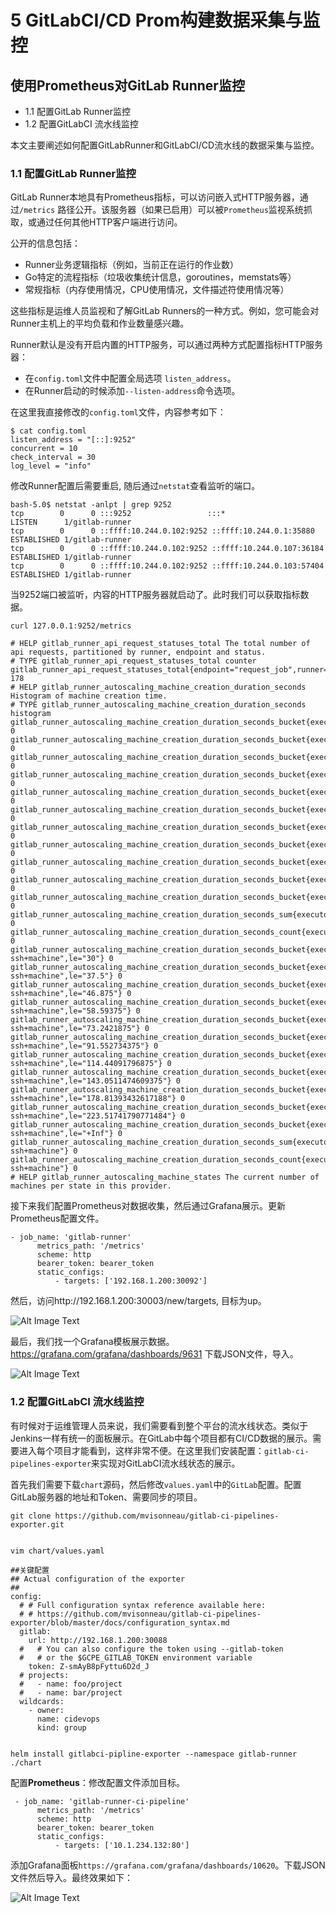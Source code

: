 # **5 GitLabCI/CD Prom构建数据采集与监控**

## 使用Prometheus对GitLab Runner监控

* 1.1 配置GitLab Runner监控
* 1.2 配置GitLabCI 流水线监控

本文主要阐述如何配置GitLabRunner和GitLabCI/CD流水线的数据采集与监控。

### 1.1 配置GitLab Runner监控

GitLab Runner本地具有Prometheus指标，可以访问嵌入式HTTP服务器，通过`/metrics` 路径公开。该服务器（如果已启用）可以被`Prometheus`监视系统抓取，或通过任何其他HTTP客户端进行访问。


公开的信息包括：

* Runner业务逻辑指标（例如，当前正在运行的作业数）
* Go特定的流程指标（垃圾收集统计信息，goroutines，memstats等）
* 常规指标（内存使用情况，CPU使用情况，文件描述符使用情况等）

这些指标是运维人员监视和了解GitLab Runners的一种方式。例如，您可能会对Runner主机上的平均负载和作业数量感兴趣。

Runner默认是没有开启内置的HTTP服务，可以通过两种方式配置指标HTTP服务器：

* 在`config.toml`文件中配置全局选项 `listen_address`。
* 在Runner启动的时候添加`--listen-address`命令选项。

在这里我直接修改的`config.toml`文件，内容参考如下：

```
$ cat config.toml 
listen_address = "[::]:9252"
concurrent = 10
check_interval = 30
log_level = "info"
```

修改Runner配置后需要重启, 随后通过`netstat`查看监听的端口。

```
bash-5.0$ netstat -anlpt | grep 9252
tcp        0      0 :::9252                 :::*                    LISTEN      1/gitlab-runner
tcp        0      0 ::ffff:10.244.0.102:9252 ::ffff:10.244.0.1:35880 ESTABLISHED 1/gitlab-runner
tcp        0      0 ::ffff:10.244.0.102:9252 ::ffff:10.244.0.107:36184 ESTABLISHED 1/gitlab-runner
tcp        0      0 ::ffff:10.244.0.102:9252 ::ffff:10.244.0.103:57404 ESTABLISHED 1/gitlab-runner
```

当9252端口被监听，内容的HTTP服务器就启动了。此时我们可以获取指标数据。

```
curl 127.0.0.1:9252/metrics

# HELP gitlab_runner_api_request_statuses_total The total number of api requests, partitioned by runner, endpoint and status.
# TYPE gitlab_runner_api_request_statuses_total counter
gitlab_runner_api_request_statuses_total{endpoint="request_job",runner="6i2MzLuX",status="204"} 178
# HELP gitlab_runner_autoscaling_machine_creation_duration_seconds Histogram of machine creation time.
# TYPE gitlab_runner_autoscaling_machine_creation_duration_seconds histogram
gitlab_runner_autoscaling_machine_creation_duration_seconds_bucket{executor="docker+machine",le="30"} 0
gitlab_runner_autoscaling_machine_creation_duration_seconds_bucket{executor="docker+machine",le="37.5"} 0
gitlab_runner_autoscaling_machine_creation_duration_seconds_bucket{executor="docker+machine",le="46.875"} 0
gitlab_runner_autoscaling_machine_creation_duration_seconds_bucket{executor="docker+machine",le="58.59375"} 0
gitlab_runner_autoscaling_machine_creation_duration_seconds_bucket{executor="docker+machine",le="73.2421875"} 0
gitlab_runner_autoscaling_machine_creation_duration_seconds_bucket{executor="docker+machine",le="91.552734375"} 0
gitlab_runner_autoscaling_machine_creation_duration_seconds_bucket{executor="docker+machine",le="114.44091796875"} 0
gitlab_runner_autoscaling_machine_creation_duration_seconds_bucket{executor="docker+machine",le="143.0511474609375"} 0
gitlab_runner_autoscaling_machine_creation_duration_seconds_bucket{executor="docker+machine",le="178.81393432617188"} 0
gitlab_runner_autoscaling_machine_creation_duration_seconds_bucket{executor="docker+machine",le="223.51741790771484"} 0
gitlab_runner_autoscaling_machine_creation_duration_seconds_bucket{executor="docker+machine",le="+Inf"} 0
gitlab_runner_autoscaling_machine_creation_duration_seconds_sum{executor="docker+machine"} 0
gitlab_runner_autoscaling_machine_creation_duration_seconds_count{executor="docker+machine"} 0
gitlab_runner_autoscaling_machine_creation_duration_seconds_bucket{executor="docker-ssh+machine",le="30"} 0
gitlab_runner_autoscaling_machine_creation_duration_seconds_bucket{executor="docker-ssh+machine",le="37.5"} 0
gitlab_runner_autoscaling_machine_creation_duration_seconds_bucket{executor="docker-ssh+machine",le="46.875"} 0
gitlab_runner_autoscaling_machine_creation_duration_seconds_bucket{executor="docker-ssh+machine",le="58.59375"} 0
gitlab_runner_autoscaling_machine_creation_duration_seconds_bucket{executor="docker-ssh+machine",le="73.2421875"} 0
gitlab_runner_autoscaling_machine_creation_duration_seconds_bucket{executor="docker-ssh+machine",le="91.552734375"} 0
gitlab_runner_autoscaling_machine_creation_duration_seconds_bucket{executor="docker-ssh+machine",le="114.44091796875"} 0
gitlab_runner_autoscaling_machine_creation_duration_seconds_bucket{executor="docker-ssh+machine",le="143.0511474609375"} 0
gitlab_runner_autoscaling_machine_creation_duration_seconds_bucket{executor="docker-ssh+machine",le="178.81393432617188"} 0
gitlab_runner_autoscaling_machine_creation_duration_seconds_bucket{executor="docker-ssh+machine",le="223.51741790771484"} 0
gitlab_runner_autoscaling_machine_creation_duration_seconds_bucket{executor="docker-ssh+machine",le="+Inf"} 0
gitlab_runner_autoscaling_machine_creation_duration_seconds_sum{executor="docker-ssh+machine"} 0
gitlab_runner_autoscaling_machine_creation_duration_seconds_count{executor="docker-ssh+machine"} 0
# HELP gitlab_runner_autoscaling_machine_states The current number of machines per state in this provider.
```

接下来我们配置Prometheus对数据收集，然后通过Grafana展示。更新Prometheus配置文件。

```
- job_name: 'gitlab-runner'
      metrics_path: '/metrics'
      scheme: http
      bearer_token: bearer_token
      static_configs:
          - targets: ['192.168.1.200:30092']
```

然后，访问http://192.168.1.200:30003/new/targets, 目标为up。

![Alt Image Text](../images/chap4_5_1.png "Body image")

最后，我们找一个Grafana模板展示数据。https://grafana.com/grafana/dashboards/9631 下载JSON文件，导入。

![Alt Image Text](../images/chap4_5_2.gif "Body image")

### 1.2 配置GitLabCI 流水线监控

有时候对于运维管理人员来说，我们需要看到整个平台的流水线状态。类似于Jenkins一样有统一的面板展示。在GitLab中每个项目都有CI/CD数据的展示。需要进入每个项目才能看到，这样非常不便。在这里我们安装配置：`gitlab-ci-pipelines-exporter`来实现对GitLabCI流水线状态的展示。

首先我们需要下载`chart`源码，然后修改`values.yaml`中的`GitLab`配置。配置GitLab服务器的地址和Token、需要同步的项目。

```
git clone https://github.com/mvisonneau/gitlab-ci-pipelines-exporter.git


vim chart/values.yaml

##关键配置
## Actual configuration of the exporter
##
config:
  # # Full configuration syntax reference available here:
  # # https://github.com/mvisonneau/gitlab-ci-pipelines-exporter/blob/master/docs/configuration_syntax.md
  gitlab:
    url: http://192.168.1.200:30088
  #   # You can also configure the token using --gitlab-token
  #   # or the $GCPE_GITLAB_TOKEN environment variable
    token: Z-smAyB8pFyttu6D2d_J
  # projects:
  #   - name: foo/project
  #   - name: bar/project
  wildcards:
    - owner:
      name: cidevops
      kind: group
      
      
helm install gitlabci-pipline-exporter --namespace gitlab-runner ./chart
```

配置**Prometheus**：修改配置文件添加目标。

```
 - job_name: 'gitlab-runner-ci-pipeline'
      metrics_path: '/metrics'
      scheme: http
      bearer_token: bearer_token
      static_configs:
          - targets: ['10.1.234.132:80']
```

添加Grafana面板`https://grafana.com/grafana/dashboards/10620`。下载JSON文件然后导入。最终效果如下：


![Alt Image Text](../images/chap4_5_3.png "Body image")
